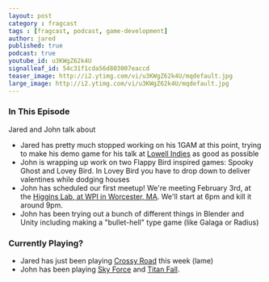 ```yaml
---
layout: post
category : fragcast
tags : [fragcast, podcast, game-development]
author: jared
published: true
podcast: true
youtube_id: u3KWgZ62k4U
signalleaf_id: 54c31f1cda56d803007eaccd
teaser_image: http://i2.ytimg.com/vi/u3KWgZ62k4U/mqdefault.jpg
large_image: http://i2.ytimg.com/vi/u3KWgZ62k4U/mqdefault.jpg
---
```


### In This Episode
Jared and John talk about

- Jared has pretty much stopped working on his 1GAM at this point, trying to make his demo game for his talk at [Lowell Indies](http://www.meetup.com/Lowell-Independent-Game-Development-Meetup/events/219790178/) as good as possible
- John is wrapping up work on two Flappy Bird inspired games: Spooky Ghost and Lovey Bird. In Lovey Bird you have to drop down to deliver valentines while dodging houses
- John has scheduled our first meetup! We're meeting February 3rd, at the [Higgins Lab, at WPI in Worcester, MA](https://www.google.com/maps/place/Higgins+Laboratories,+Worcester+Polytechnic+Institute,+West+St,+Worcester,+MA+01609/@42.2741738,-71.8082228,17z/data=!3m1!4b1!4m2!3m1!1s0x89e40658bfe4955d:0x1bcad5db1c9dd1ae). We'll start at 6pm and kill it around 9pm.
- John has been trying out a bunch of different things in Blender and Unity including making a "bullet-hell" type game (like Galaga or Radius)

### Currently Playing?
- Jared has just been playing [Crossy Road](http://www.crossyroad.com/) this week (lame)
- John has been playing [Sky Force](https://play.google.com/store/apps/details?id=pl.idreams.skyforcehd&hl=en) and [Titan Fall](http://www.titanfall.com/).
